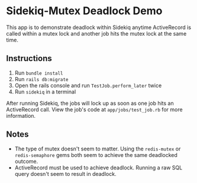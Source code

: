 # Sidekiq-Mutex Deadlock Demo

This app is to demonstrate deadlock within Sidekiq anytime ActiveRecord is called within a mutex lock and another job hits the mutex lock at the same time.

## Instructions

1. Run `bundle install`
2. Run `rails db:migrate`
3. Open the rails console and run `TestJob.perform_later` twice
4. Run `sidekiq` in a terminal

After running Sidekiq, the jobs will lock up as soon as one job hits an ActiveRecord call.  View the job's code at `app/jobs/test_job.rb` for more information.

## Notes

* The type of mutex doesn't seem to matter.  Using the `redis-mutex` or `redis-semaphore` gems both seem to achieve the same deadlocked outcome.
* ActiveRecord must be used to achieve deadlock.  Running a raw SQL query doesn't seem to result in deadlock.
